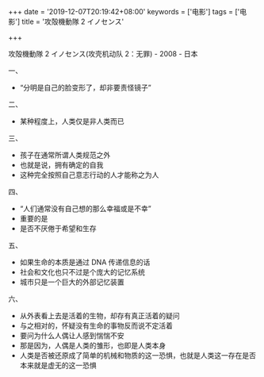 +++
date = '2019-12-07T20:19:42+08:00'
keywords = ['电影']
tags = ['电影']
title = '攻殻機動隊 2 イノセンス'

+++

攻殻機動隊 2 イノセンス(攻壳机动队 2：无罪) - 2008 - 日本

一、

- “分明是自己的脸变形了，却非要责怪镜子”

二、

- 某种程度上，人类仅是非人类而已

三、

- 孩子在通常所谓人类规范之外
- 也就是说，拥有确定的自我
- 这种完全按照自己意志行动的人才能称之为人

四、

- “人们通常没有自己想的那么幸福或是不幸”
- 重要的是
- 是否不厌倦于希望和生存

五、

- 如果生命的本质是通过 DNA 传递信息的话
- 社会和文化也只不过是个庞大的记忆系统
- 城市只是一个巨大的外部记忆装置

六、

- 从外表看上去是活着的生物，却存有真正活着的疑问
- 与之相对的，怀疑没有生命的事物反而说不定活着
- 要问为什么人偶让人感到惴惴不安
- 那是因为，人偶是人类的雏形，也即是人类本身
- 人类是否被还原成了简单的机械和物质的这一恐惧，也就是人类这一存在是否本来就是虚无的这一恐惧
